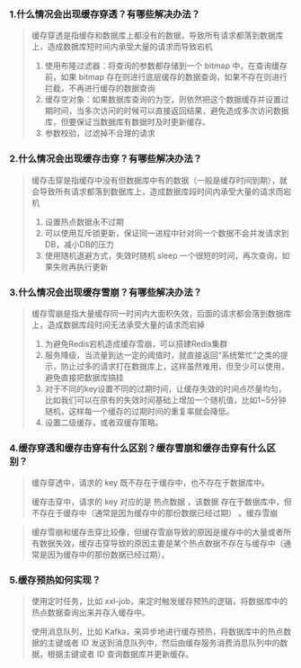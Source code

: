 ### 1.什么情况会出现缓存穿透？有哪些解决办法？
> 缓存穿透是指缓存和数据库上都没有的数据，导致所有请求都落到数据库上，造成数据库短时间内承受大量的请求而导致宕机
> 
> 1. 使用布隆过滤器：将查询的参数都存储到一个 bitmap 中，在查询缓存前，如果 bitmap 存在则进行底层缓存的数据查询，如果不存在则进行拦截，不再进行缓存的数据查询 
> 2. 缓存空对象：如果数据库查询的为空，则依然把这个数据缓存并设置过期时间，当多次访问的时候可以直接返回结果，避免造成多次访问数据库，但要保证当数据库有数据时及时更新缓存。 
> 3. 参数校验，过滤掉不合理的请求
### 2.什么情况会出现缓存击穿？有哪些解决办法？
> 缓存击穿是指缓存中没有但数据库中有的数据（一般是缓存时间到期），就会导致所有请求都落到数据库上，造成数据库段时间内承受大量的请求而宕机
> 1. 设置热点数据永不过期 
> 2. 可以使用互斥锁更新，保证同一进程中针对同一个数据不会并发请求到 DB，减小DB的压力 
> 3. 使用随机退避方式，失效时随机 sleep 一个很短的时间，再次查询，如果失败再执行更新
### 3.什么情况会出现缓存雪崩？有哪些解决办法？
> 缓存雪崩是指大量缓存同一时间内大面积失效，后面的请求都会落到数据库上，造成数据库段时间无法承受大量的请求而宕掉
> 1. 为避免Redis宕机造成缓存雪崩，可以搭建Redis集群 
> 2. 服务降级，当流量到达一定的阈值时，就直接返回“系统繁忙”之类的提示，防止过多的请求打在数据库上，这样虽然难用，但至少可以使用，避免直接把数据库搞挂 
> 3. 对于不同的key设置不同的过期时间，让缓存失效的时间点尽量均匀，比如我们可以在原有的失效时间基础上增加一个随机值，比如1~5分钟随机，这样每一个缓存的过期时间的重复率就会降低。 
> 4. 设置二级缓存，或者双缓存策略。
### 4.缓存穿透和缓存击穿有什么区别？缓存雪崩和缓存击穿有什么区别？
> 缓存穿透中，请求的 key 既不存在于缓存中，也不存在于数据库中。
> 
> 缓存击穿中，请求的 key 对应的是 热点数据 ，该数据 存在于数据库中，但不存在于缓存中（通常是因为缓存中的那份数据已经过期） 。缓存雪崩

> 缓存雪崩和缓存击穿比较像，但缓存雪崩导致的原因是缓存中的大量或者所有数据失效，缓存击穿导致的原因主要是某个热点数据不存在与缓存中（通常是因为缓存中的那份数据已经过期）。
### 5.缓存预热如何实现？
> 使用定时任务，比如 xxl-job，来定时触发缓存预热的逻辑，将数据库中的热点数据查询出来并存入缓存中。
> 
> 使用消息队列，比如 Kafka，来异步地进行缓存预热，将数据库中的热点数据的主键或者 ID 发送到消息队列中，然后由缓存服务消费消息队列中的数据，根据主键或者 ID 查询数据库并更新缓存。
